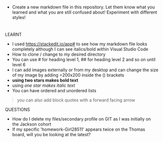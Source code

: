 * Create a new markdown file in this repository. Let them know what you learned and what you are still confused about! Experiment with different styles!

# 
LEARNT 

- I used https://stackedit.io/app# to see how my markdown file looks completely although I can see italics/bold within Visual Studio Code
- How to clone / change to my desired directory 
- You can use # for heading level 1, ## for heading level 2 and so on until level 6
- I can add images externally or from my desktop and can change the size of my image by adding =200x200 inside the () brackets 
- **using two stars makes bold text** 
- using *one star makes italic text* 
- You can have ordered and unordered lists

> you can also add block quotes with a forward facing arrow 


QUESTIONS 
- How do I delete my files/secondary profile on GIT as I was initially on the Jackson cohort 
- If my specific 'homework-Girl28511' appears twice on the Thomas board, will you be looking at the latest?  
